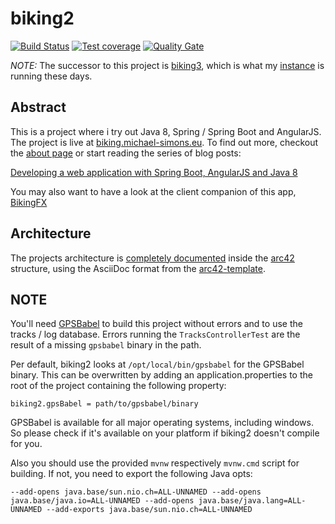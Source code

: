 # biking2

[![Build Status](https://github.com/michael-simons/biking2/workflows/build/badge.svg)](https://github.com/michael-simons/biking2/actions) [![Test coverage](https://sonarcloud.io/api/project_badges/measure?project=eu.michael-simons%3Abiking2&metric=coverage)](https://sonarcloud.io/dashboard?id=eu.michael-simons%3Abiking2) [![Quality Gate](https://sonarcloud.io/api/project_badges/measure?project=eu.michael-simons%3Abiking2&metric=alert_status)](https://sonarcloud.io/dashboard?id=eu.michael-simons%3Abiking2)

*NOTE:* The successor to this project is [biking3][9], which is what my [instance][1] is running these days.

## Abstract

This is a project where i try out Java 8, Spring / Spring Boot and AngularJS. The project is live at [biking.michael-simons.eu][1]. To find out more, checkout the [about page][2] or start reading the series of blog posts:

[Developing a web application with Spring Boot, AngularJS and Java 8][3]

You may also want to have a look at the client companion of this app, [BikingFX][4]

## Architecture 

The projects architecture is [completely documented][6] inside the [arc42][7] structure, using the AsciiDoc format from the [arc42-template][8].

## NOTE

You'll need [GPSBabel][5] to build this project without errors and to use the tracks / log database. Errors running the `TracksControllerTest` are the result of a missing `gpsbabel` binary in the path.

Per default, biking2 looks at `/opt/local/bin/gpsbabel` for the GPSBabel binary. This can be overwritten by adding an application.properties to the root of the project containing the following property:

    biking2.gpsBabel = path/to/gpsbabel/binary

GPSBabel is available for all major operating systems, including windows. So please check if it's available on your platform if biking2 doesn't compile for you.

Also you should use the provided `mvnw` respectively `mvnw.cmd` script for building.
If not, you need to export the following Java opts:

    --add-opens java.base/sun.nio.ch=ALL-UNNAMED --add-opens java.base/java.io=ALL-UNNAMED --add-opens java.base/java.lang=ALL-UNNAMED --add-exports java.base/sun.nio.ch=ALL-UNNAMED

[1]: http://biking.michael-simons.eu
[2]: http://biking.michael-simons.eu/about
[3]: http://info.michael-simons.eu/2014/02/20/developing-a-web-application-with-spring-boot-angularjs-and-java-8/
[4]: https://github.com/michael-simons/bikingFX
[5]: http://www.gpsbabel.org
[6]: http://biking.michael-simons.eu/docs/index.html
[7]: http://arc42.de
[8]: https://github.com/arc42/arc42-template
[9]: https://github.com/michael-simons/biking3
